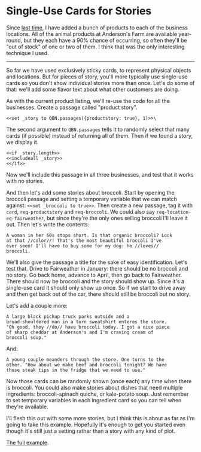 Single-Use Cards for Stories
============================

Since [last time](tutorial-2.md), I have added a bunch of products
to each of the business locations. All of the animal products at
Anderson's Farm are available year-round, but they each have a 90%
chance of occurring, so often they'll be "out of stock" of one or
two of them. I think that was the only interesting technique I
used.

-----

So far we have used exclusively sticky cards, to represent
physical objects and locations. But for pieces of story, you'll
more typically use single-use cards so you don't show individual
stories more than once. Let's do some of that: we'll add some
flavor text about what other customers are doing.

As with the current product listing, we'll re-use the code for all
the businesses. Create a passage called "product story".

	<<set _story to QBN.passages({productstory: true}, 1)>>\

The second argument to `QBN.passages` tells it to randomly select
that many cards (if possible) instead of returning all of them.
Then if we found a story, we display it.

	<<if _story.length>>
	<<includeall _story>>
	<</if>>

Now we'll include this passage in all three businesses, and test
that it works with no stories.

And then let's add some stories about broccoli. Start by opening
the broccoli passage and setting a temporary variable that we can
match against: `<<set _broccoli to true>>`. Then create a new
passage, tag it with `card`, `req-productstory` and
`req-broccoli`. We could also say `req-location-eq-fairweather`,
but since they're the only ones selling broccoli I'll leave it
out. Then let's write the contents:

	A woman in her 60s stops short. Is that organic broccoli? Look
	at that //color//! That's the most beautiful broccoli I've
	ever seen! I'll have to buy some for my dog: he //loves//
	broccoli.

We'll also give the passage a title for the sake of easy
identification. Let's test that. Drive to Fairweather in January:
there should be no broccoli and no story. Go back home, advance to
April, then go back to Fairweather. There should now be broccoli
and the story should show up. Since it's a single-use card it
should only show up once. So if we start to drive away and then
get back out of the car, there should still be broccoli but no
story.

Let's add a couple more:

	A large black pickup truck parks outside and a
	broad-shouldered man in a torn sweatshirt enteres the store.
	"Oh good, they //do// have broccoli today. I got a nice piece
	of sharp cheddar at Anderson's and I'm craving cream of
	broccoli soup."

And:

	A young couple meanders through the store. One turns to the
	other. "How about we make beef and broccoli tonight? We have
	those steak tips in the fridge that we need to use."

Now those cards can be randomly shown (once each) any time when
there is broccoli. You could also make stories about dishes that
need multiple ingredients: broccoli-spinach quiche, or kale-potato
soup. Just remember to set temporary variables in each ingredient
card so you can tell when they're available.

I'll flesh this out with some more stories, but I think this is
about as far as I'm going to take this example. Hopefully it's
enough to get you started even though it's still just a setting
rather than a story with any kind of plot.

[The full example](https://joshuagrams.github.io/tiny-qbn/doc/Localvore.html).
